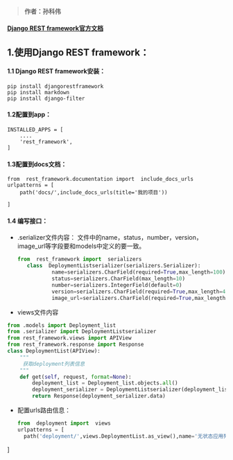 > #### 作者：孙科伟
#### [ Django REST framework官方文档](https://www.django-rest-framework.org/#)
## 1.使用Django REST framework：
#### 1.1 Django REST framework安装：
```
pip install djangorestframework
pip install markdown       
pip install django-filter  
```
#### 1.2配置到app：
```
INSTALLED_APPS = [
    ....
    'rest_framework',
]
``` 
#### 1.3配置到docs文档：
```
from  rest_framework.documentation import  include_docs_urls
urlpatterns = [
    path('docs/',include_docs_urls(title='我的项目'))

]

```

#### 1.4 编写接口：
- .serializer文件内容：
  文件中的name，status，number，version，image_url等字段要和models中定义的要一致。
  ``` python
  from  rest_framework import  serializers
     class  DeploymentListserializer(serializers.Serializer):
             name=serializers.CharField(required=True,max_length=100)
             status=serializers.CharField(max_length=10)
             number=serializers.IntegerField(default=0)
             version=serializers.CharField(required=True,max_length=40)
             image_url=serializers.CharField(required=True,max_length=200)

  ```
- views文件内容
``` python
from .models import Deployment_list
from .serializer import DeploymentListserializer
from rest_framework.views import APIView
from rest_framework.response import Response
class DeploymentList(APIView):
    """
     获取deployment列表信息
    """
    def get(self, request, format=None):
        deployment_list = Deployment_list.objects.all()
        deployment_serializer = DeploymentListserializer(deployment_list, many=True)
        return Response(deployment_serializer.data)
```
- 配置urls路由信息：
  ```python
  from  deployment import  views
  urlpatterns = [
    path('deployment/',views.DeploymentList.as_view(),name='无状态应用列表')

]

  ```